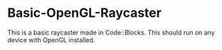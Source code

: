 # Basic-OpenGL-Raycaster
This is a basic raycaster made in Code::Blocks. This should run on any device with OpenGL installed.
